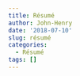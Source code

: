```yaml
---
title: Résumé
author: John-Henry
date: '2018-07-10'
slug: résumé
categories:
  - Résumé
tags: []
---
```


 